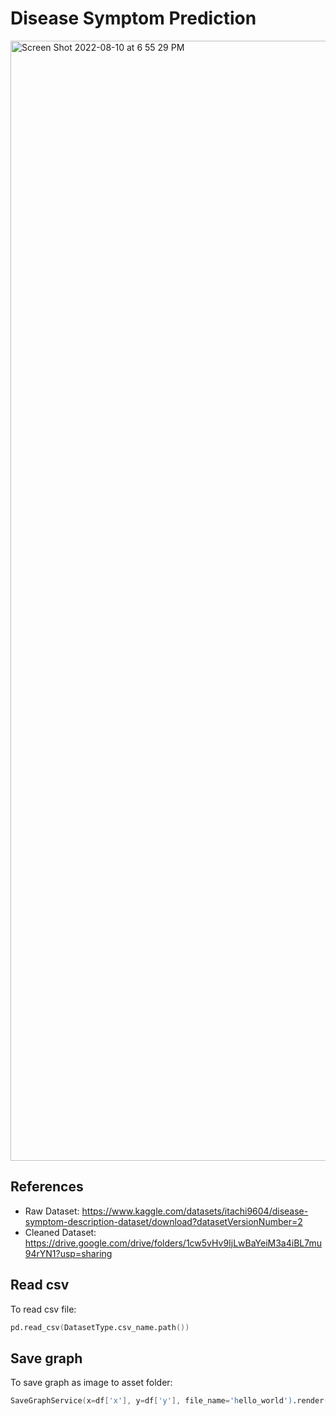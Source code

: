 # Disease Symptom Prediction
<img width="1792" alt="Screen Shot 2022-08-10 at 6 55 29 PM" src="https://user-images.githubusercontent.com/63393872/183895104-6e52551b-0ea6-44d4-979f-11e0e5615be4.png">

## References
- Raw Dataset: https://www.kaggle.com/datasets/itachi9604/disease-symptom-description-dataset/download?datasetVersionNumber=2
- Cleaned Dataset: https://drive.google.com/drive/folders/1cw5vHv9IjLwBaYeiM3a4iBL7mu94rYN1?usp=sharing

## Read csv
To read csv file:
```s
pd.read_csv(DatasetType.csv_name.path())
```

## Save graph
To save graph as image to asset folder:
```s
SaveGraphService(x=df['x'], y=df['y'], file_name='hello_world').render()
```
